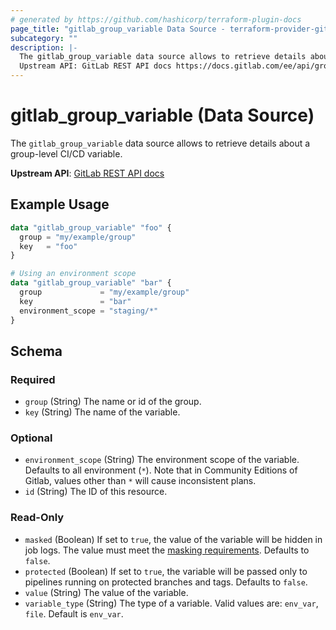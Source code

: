 ```yaml
---
# generated by https://github.com/hashicorp/terraform-plugin-docs
page_title: "gitlab_group_variable Data Source - terraform-provider-gitlab"
subcategory: ""
description: |-
  The gitlab_group_variable data source allows to retrieve details about a group-level CI/CD variable.
  Upstream API: GitLab REST API docs https://docs.gitlab.com/ee/api/group_level_variables.html
---
```


# gitlab_group_variable (Data Source)

The `gitlab_group_variable` data source allows to retrieve details about a group-level CI/CD variable.

**Upstream API**: [GitLab REST API docs](https://docs.gitlab.com/ee/api/group_level_variables.html)

## Example Usage

```terraform
data "gitlab_group_variable" "foo" {
  group = "my/example/group"
  key   = "foo"
}

# Using an environment scope
data "gitlab_group_variable" "bar" {
  group             = "my/example/group"
  key               = "bar"
  environment_scope = "staging/*"
}
```

<!-- schema generated by tfplugindocs -->
## Schema

### Required

- `group` (String) The name or id of the group.
- `key` (String) The name of the variable.

### Optional

- `environment_scope` (String) The environment scope of the variable. Defaults to all environment (`*`). Note that in Community Editions of Gitlab, values other than `*` will cause inconsistent plans.
- `id` (String) The ID of this resource.

### Read-Only

- `masked` (Boolean) If set to `true`, the value of the variable will be hidden in job logs. The value must meet the [masking requirements](https://docs.gitlab.com/ee/ci/variables/#masked-variables). Defaults to `false`.
- `protected` (Boolean) If set to `true`, the variable will be passed only to pipelines running on protected branches and tags. Defaults to `false`.
- `value` (String) The value of the variable.
- `variable_type` (String) The type of a variable. Valid values are: `env_var`, `file`. Default is `env_var`.


